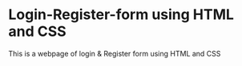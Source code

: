 # Login-Register-form using HTML and CSS
 This is a webpage of login & Register form using HTML and CSS

